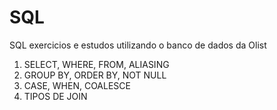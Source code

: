 # SQL


 SQL exercicios e estudos utilizando o banco de dados da Olist

1. SELECT, WHERE, FROM, ALIASING
2. GROUP BY, ORDER BY, NOT NULL
3. CASE, WHEN, COALESCE 
4. TIPOS DE JOIN
